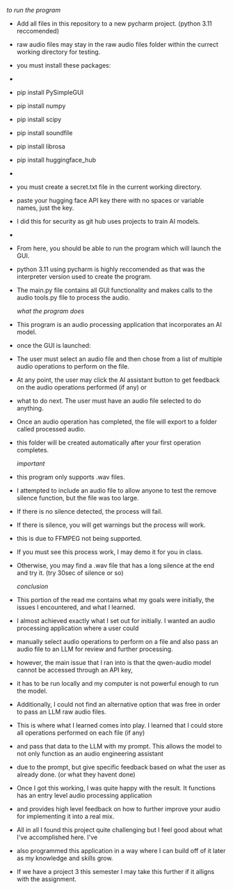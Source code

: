  *to run the program*


- Add all files in this repository to a new pycharm project. (python 3.11 reccomended)
- raw audio files may stay in the raw audio files folder within the currect working directory for testing. 

- you must install these packages:
- 
- pip install PySimpleGUI
- pip install numpy
- pip install scipy
- pip install soundfile
- pip install librosa
- pip install huggingface_hub
- 
- you must create a secret.txt file in the current working directory.
- paste your hugging face API key there with no spaces or variable names, just the key.
- I did this for security as git hub uses projects to train AI models.
-
- From here, you should be able to run the program which will launch the GUI.

- python 3.11 using pycharm is highly reccomended as that was the interpreter version used to create the program.

- The main.py file contains all GUI functionality and makes calls to the audio tools.py file to process the audio. 



  *what the program does*



- This program is an audio processing application that incorporates an AI model.
- once the GUI is launched:
- The user must select an audio file and then chose from a list of multiple audio operations to perform on the file.
- At any point, the user may click the AI assistant button to get feedback on the audio operations performed (if any) or
- what to do next. The user must have an audio file selected to do anything.
- Once an audio operation has completed, the file will export to a folder called processed audio.
- this folder will be created automatically after your first operation completes.


  *important*

  
- this program only supports .wav files. 
- I attempted to include an audio file to allow anyone to test the remove silence function, but the file was too large.
- If there is no silence detected, the process will fail.
- If there is silence, you will get warnings but the process will work.
- this is due to FFMPEG not being supported.
- If you must see this process work, I may demo it for you in class.
- Otherwise, you may find a .wav file that has a long silence at the end and try it. (try 30sec of silence or so)


  *conclusion*

  
- This portion of the read me contains what my goals were initially, the issues I encountered, and what I learned.

- I almost achieved exactly what I set out for initially. I wanted an audio processing application where a user could
- manually select audio operations to perform on a file and also pass an audio file to an LLM for review and further processing.
- however, the main issue that I ran into is that the qwen-audio model cannot be accessed through an API key,
- it has to be run locally and my computer is not powerful enough to run the model.
- Additionally, I could not find an alternative option that was free in order to pass an LLM raw audio files.

- This is where what I learned comes into play. I learned that I could store all operations performed on each file (if any)
- and pass that data to the LLM with my prompt. This allows the model to not only function as an audio engineering assistant
- due to the prompt, but give specific feedback based on what the user as already done. (or what they havent done)
- Once I got this working, I was quite happy with the result. It functions has an entry level audio processing application
- and provides high level feedback on how to further improve your audio for implementing it into a real mix.
- All in all I found this project quite challenging but I feel good about what I've accomplished here. I've
- also programmed this application in a way where I can build off of it later as my knowledge and skills grow.
- If we have a project 3 this semester I may take this further if it alligns with the assignment. 
